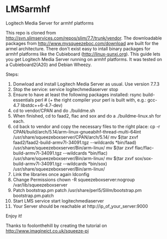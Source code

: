 LMSarmhf
========

Logitech Media Server for armhf platforms

This repo is cloned from http://svn.slimservices.com/repos/slim/7.7/trunk/vendor.
The downloadable packages from http://www.mysqueezeboc.com/download are built for the armel architecture. 
There don't exist easy to intall binary packages for armhf platforms like the Cubieboard (http://linux-sunxi.org).
This guide lets you get Logitech Media Server running on armhf platforms. It was tested on a Cubieboard2(A20) and Debian Wheezy.

Steps:

1) Donwload and install Logitech Media Server as usual. Use version 7.7.3
2) Stop the service:
  service logitechmediaserver stop
3) Ensure to have at least the following packages installed:
  rsync build-essentials perl # (+ the right compiler your perl is built with, e.g.: gcc-4.7 libstdc++6-4.7-dev)
4) cd to vendor/CPAN and do
  ./buildme.sh
5) When finished, cd to faad2, flac and sox and do a
  ./buildme-linux.sh for each.
6) cd back to vendor and copy the necessary files to the right place:
  cp -r CPAN/build/arch/5.14/arm-linux-gnueabihf-thread-multi-64int /usr/share/squeezeboxserver/CPAN/arch/5.14/
  mv $(tar zxvf faad2/faad2-build-armv7l-34091.tgz --wildcards *bin/faad) /usr/share/squeezeboxserver/Bin/arm-linux/
  mv $(tar zxvf flac/flac-build-armv7l-34091.tgz --wildcards *bin/flac) /usr/share/squeezeboxserver/Bin/arm-linux/
  mv $(tar zxvf sox/sox-build-armv7l-34091.tgz --wildcards *bin/sox) /usr/share/squeezeboxserver/Bin/arm-linux/
7) Link the libraries once again
  ldconfig
8) Change Permissions
  chown -R squeezeboxserver:nogroup /var/lib/squeezeboxserver
9) Patch bootstrap.pm
  patch /usr/share/perl5/Slilm/bootstrap.pm bootstrap.pm.patch
10) Start LMS
  service start logitechmediaserver
11) Your Server should be reachable at http://ip_of_your_server:9000

Enjoy it!

Thanks to foolonthehill by creating the tutorial on http://www.imagineict.co.uk/squeeze-pi
